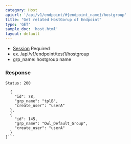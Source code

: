 ```yaml
---
category: Host
apiurl: '/api/v1/endpoint/#{endpoint_name}/hostgroup'
title: "Get related HostGorup of Endpoint"
type: 'GET'
sample_doc: 'host.html'
layout: default
---
```


* [Session](#/authentication) Required
* ex. /api/v1/endpoint/test1/hostgroup
* grp_name: hostgroup name

### Response

```Status: 200```
```[
  {
    "id": 78,
    "grp_name": "tplB",
    "create_user": "userA"
  },
  {
    "id": 145,
    "grp_name": "Owl_Default_Group",
    "create_user": "userA"
  }
]```
